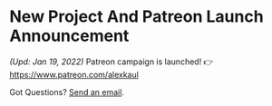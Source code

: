 # New Project And Patreon Launch Announcement

_(Upd: Jan 19, 2022)_ Patreon campaign is launched! 👉https://www.patreon.com/alexkaul

Got Questions? [Send an email](mailto:patron@alexkaul.com).

